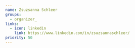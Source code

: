 ```yaml
---
name: Zsuzsanna Schleer
groups:
  - organizer_
links:
  - icon: linkedin
    link: https://www.linkedin.com/in/zsuzsannaschleer/
priority: 50
---
```

